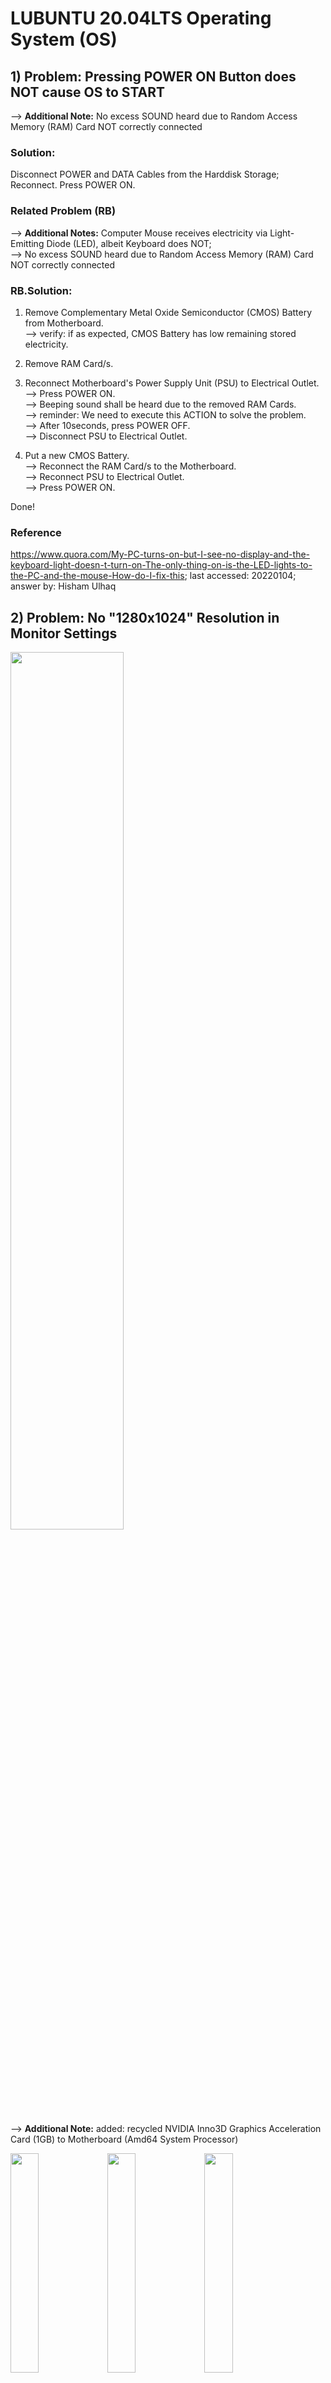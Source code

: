 # LUBUNTU 20.04LTS Operating System (OS)
## 1) Problem: Pressing POWER ON Button does NOT cause OS to START
--> <b>Additional Note:</b> No excess SOUND heard due to Random Access Memory (RAM) Card NOT correctly connected<br/> 

### Solution: 
Disconnect POWER and DATA Cables from the Harddisk Storage; Reconnect. Press POWER ON.

### Related Problem (RB)

--> <b>Additional Notes:</b> Computer Mouse receives electricity via Light-Emitting Diode (LED), albeit Keyboard does NOT;<br/> 
--> No excess SOUND heard due to Random Access Memory (RAM) Card NOT correctly connected

### RB.Solution:

1) Remove Complementary Metal Oxide Semiconductor (CMOS) Battery from Motherboard. <br/>
--> verify: if as expected, CMOS Battery has low remaining stored electricity. 

2) Remove RAM Card/s.

3) Reconnect Motherboard's Power Supply Unit (PSU) to Electrical Outlet.<br/>
--> Press POWER ON. <br/>
--> Beeping sound shall be heard due to the removed RAM Cards.<br/>
--> reminder: We need to execute this ACTION to solve the problem.<br/>
--> After 10seconds, press POWER OFF.<br/>
--> Disconnect PSU to Electrical Outlet.

4) Put a new CMOS Battery.<br/>
--> Reconnect the RAM Card/s to the Motherboard.<br/>
--> Reconnect PSU to Electrical Outlet.<br/>
--> Press POWER ON. 

Done!

### Reference

https://www.quora.com/My-PC-turns-on-but-I-see-no-display-and-the-keyboard-light-doesn-t-turn-on-The-only-thing-on-is-the-LED-lights-to-the-PC-and-the-mouse-How-do-I-fix-this; last accessed: 20220104;
answer by: Hisham Ulhaq


## 2) Problem: No "1280x1024" Resolution in Monitor Settings

<img src="https://github.com/usbong/ITAMS/blob/main/Notes/res/computerMonitorResolution1280x1024Notification20220710T1257.jpg" width="60%">

--> <b>Additional Note:</b> added: recycled NVIDIA Inno3D Graphics Acceleration Card (1GB) to Motherboard (Amd64 System Processor)

<img src="https://github.com/usbong/ITAMS/blob/main/Notes/res/am64CPUMotherboard20220710T1332.jpg" width="30%">

<img src="https://github.com/usbong/ITAMS/blob/main/Notes/res/NVIDAInno3DAcceCard20220710T1333.jpg" width="30%">

<img src="https://github.com/usbong/ITAMS/blob/main/Notes/res/NVIDAInno3DAcceCardInsertedToMotherboard20220710T1337.jpg" width="30%">


### Solution (Part 1): 

#### Step 1.1: Execute the following COMMANDS in Terminal Window
COMMAND#1:<br/> 
<b>xrandr --newmode "1280x1024_60.00"  109.00 1280 1368 1496 1712  1024 1027 1034 1063 -hsync +vsync</b> <br/>
<br/>
COMMAND#2: <b>xrandr --addmode VGA-1 1280x1024_60.00 </b><br/> 
<br/>
COMMAND#3: <b>xrandr --output VGA-1 --mode 1280x1024_60.00 </b><br/> 
<br/>
COMMAND#4: <b>sudo featherpad /usr/share/X11/xorg.conf.d/10-monitor.conf</b><br/> 

#### Step 1.2: <b>Copy-paste the following; SAVE file</b>

> Section "Monitor"<br/> 
> Identifier "Monitor0"<br/> 
>  Modeline "1280x1024_60.00"  109.00  1280 1368 1496 1712  1024 1027 1034 1063 -hsync +vsync<br/> 
> EndSection<br/> 
> Section "Screen"<br/> 
>  Identifier "Screen0"<br/> 
>  Device "VGA1"<br/> 
>  Monitor "Monitor0"<br/> 
>  DefaultDepth 24<br/> 
>  SubSection "Display"<br/> 
>    Depth 24<br/> 
>    Modes "1280x1024_60.00" "1024x768" "800x600"<br/> 
>  EndSubSection<br/> 
> EndSection

#### Step 3: <b>Reboot Operating System</b>

<img src="https://github.com/usbong/ITAMS/blob/main/Notes/res/computerMonitorResolutionSettingInLinuxUbuntuSoftwareOK20220710T1354.jpg" width="60%">

DONE!

### References
1) https://askubuntu.com/questions/235207/max-resolution-available-is-1024x768-while-i-should-expect-1280x1024; last accessed: 20220710<br/>
--> answer by: gertvdijk, 20130103T0957<br/>
--> edited by: CommunityBot, 20170413T1223<br/>

2) https://askubuntu.com/questions/316221/resolution-hd-1920x1280-with-intel-graphics-in-ubuntu-12-04-lts; last accessed: 20220710<br/>
--> answer by: Lisa, 20140304T1224<br/>
--> edited by: David Edwards, 20140304T1310<br/>

### Solution (Part 2): 

<b>SPEC:</b> NVIDIA Inno3D Graphics Acceleration Card (1GB): GeForce  210

#### Objective
Install NVIDIA Card Machine Driver<br/>
<br/>
where: Driver : Software (set of computer instructions classified to be with 人工知能 (AI; Artificial Intelligence));<br/>
where: AI :  may Taong Pinabilis ang Kaalaman at Kakayahan

#### Step 2.1: Execute the following COMMANDS in Terminal Window

> sudo add-apt-repository ppa:kelebek333/nvidia-legacy<br/>
> sudo apt-get update<br/>
> sudo apt install nvidia-340 xorg-modulepath-fix 

### Reference
1) https://askubuntu.com/questions/1365396/ubuntu-21-04-no-proprietary-nvidia-driver-for-geforce-210-graphics-card; last accessed: 20220717<br/>
--> answer by: N0rbert, 20210923T1837



## 3) Problem: No Japanese Language (日本語) Input

### Solution:

#### Part3.1) Execute the following COMMANDS in Terminal Window:<br/>

<b>
sudo apt-get install gnome-control-center <br/>

sudo gnome-control-center region
</b> 

#### Part3.2) Region & Language -> Managed Installed Languages<br/>

<img src="https://github.com/usbong/ITAMS/blob/main/Notes/res/lubuntu20Dot04JapaneseLanguageSupportV20230104T0951.jpg" width="60%"><br/>

--> Step1) Install/Remove Languages -> Japanese<br/>
--> Step2) Keyboard input method system: `fcitx`<br/>
--> Step3) Close<br/>

--> Step4) Input Sources -> + -> Add -> Japanese<br/>
--> Step5) Close via "X" Mark<br/>
<br/>
--> Step6) Logout -> Login<br/>

#### Part3.3) Click KEYBOARD icon @BOTTOM-RIGHT of screen to change it into GEAR icon;<br/>
--> notes: OUTPUT is equal with CTRL + SPACEBAR INPUT COMMAND<br/>

よくできました。

--> reminder: KEYBOARD icon causes INPUT to be the default, e.g. Filipino 

DONE!

### References
1) https://askubuntu.com/questions/1266905/why-is-region-and-language-missing-from-the-gnome-control-center; last accessed: 20230103<br/>
--> answer by: rubicks, 20200813T2035<br/>
--> question by: rubicks, 20200813T1537<br/>

2) https://askubuntu.com/questions/316221/resolution-hd-1920x1280-with-intel-graphics-in-ubuntu-12-04-lts; last accessed: 20230103


